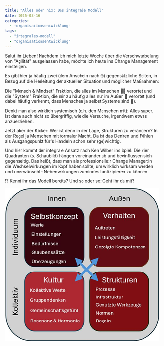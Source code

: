 ```yaml
---
title: "Alles oder nix: Das integrale Modell"
date: 2025-03-16
categories: 
  - "organisationsentwicklung"
tags: 
  - "integrales-modell"
  - "organisationsentwicklung"
---
```


Salut ihr Lieben! Nachdem ich mich letzte Woche über die Verschwurbelung von "Agilität" ausgelassen habe, möchte ich heute ins Change Management einsteigen.  
  
Es gibt hier ja häufig zwei (dem Anschein nach 🙄) gegensätzliche Seiten, in Bezug auf die Herleitung der aktuellen Situation und möglicher Maßnahmen:  
  
Die "Mensch & Mindset" Fraktion, die alles im Menschen 🤷‍♂️ verortet und die "System" Fraktion, die mir zu häufig alles nur im Außen 🏢 verortet (und dabei häufig verkennt, dass Menschen ja selbst Systeme sind 🤭).  
  
Denkt man also wirklich systemisch (d.h. den Menschen mit): Alles super. Ist dann auch nicht so übergriffig, wie die Versuche, irgendwem etwas anzuerziehen.  
  
Jetzt aber der Kicker: Wer ist denn in der Lage, Strukturen zu verändern? In der Regel ja Menschen mit formaler Macht. Da ist das Denken und Fühlen als Ausgangspunkt für's Handeln schon sehr (ge)wichtig.  
  
Und hier kommt der integrale Ansatz nach Ken Wilber ins Spiel: Die vier Quadranten (s. Schaubild) hängen voneinander ab und beeinflussen sich gegenseitig. Das heißt, dass man als professionelle:r Change Manager:in die Wechselwirkungen im Kopf haben sollte, um wirklich wirksam werden und unerwünschte Nebenwirkungen zumindest antizipieren zu können.  
  
⁉ Kennt ihr das Modell bereits? Und so oder so: Geht ihr da mit?  

![](images/image.png)

